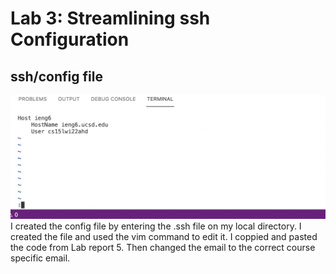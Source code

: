 # Lab 3: Streamlining ssh Configuration
## ssh/config file
![image](SSHConfigFile.png)
I created the config file by entering the \.ssh file on my local directory. I created the file and used the vim command to edit it. I coppied and pasted the code from Lab report 5. Then changed the email to the correct course specific email.
